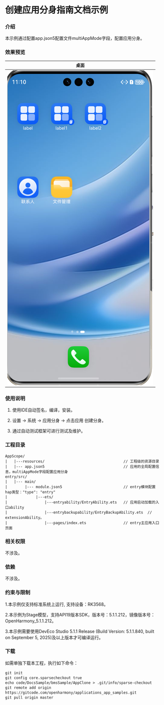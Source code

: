 # 创建应用分身指南文档示例

### 介绍

本示例通过配置app.json5配置文件multiAppMode字段，配置应用分身。

### 效果预览

| 桌面                              |
|---------------------------------|
|![img.png](screenshots/img.png) |

### 使用说明

1. 使用IDE自动签名，编译，安装。

2. 设置 -> 系统 -> 应用分身 -> 点击应用 创建分身。

2. 通过自动测试框架可进行测试及维护。

### 工程目录
```
AppScope/
|   |---resources/                                    // 工程级的资源目录
|   |--- app.json5                                    // 应用的全局配置信息，multiAppMode字段配置应用分身
entry/src/
|   |--- main/
|        |--- module.json5                            // entry模块配置hap类型："type": "entry"
|             |---ets/
|                 |---entryability/EntryAbility.ets   // 应用启动加载的入口ability
|                 |---entrybackupability/EntryBackupAbility.ets  // extensionAbility。
|                 |---pages/index.ets                 // entry主应用入口页面
```

### 相关权限

不涉及。

### 依赖

不涉及。

### 约束与限制

1.本示例仅支持标准系统上运行, 支持设备：RK3568。

2.本示例为Stage模型，支持API19版本SDK，版本号：5.1.1.212，镜像版本号：OpenHarmony_5.1.1.212。

3.本示例需要使用DevEco Studio 5.1.1 Release (Build Version: 5.1.1.840, built on September 5, 2025)及以上版本才可编译运行。

### 下载

如需单独下载本工程，执行如下命令：

````
git init
git config core.sparsecheckout true
echo code/DocsSample/bmsSample/AppClone > .git/info/sparse-checkout
git remote add origin https://gitcode.com/openharmony/applications_app_samples.git
git pull origin master
````